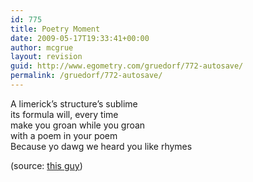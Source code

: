 ```yaml
---
id: 775
title: Poetry Moment
date: 2009-05-17T19:33:41+00:00
author: mcgrue
layout: revision
guid: http://www.egometry.com/gruedorf/772-autosave/
permalink: /gruedorf/772-autosave/
---
```

A limerick&#8217;s structure&#8217;s sublime  
its formula will, every time   
make you groan while you groan   
with a <span class="il">poem</span> <span class="il">in</span> <span class="il">your</span> <span class="il">poem</span>   
Because yo dawg we heard you like rhymes

(source: [this guy](http://joblivious.wordpress.com/))